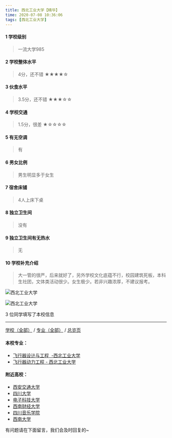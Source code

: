 ```yaml
---
title: 西北工业大学【精华】
time: 2020-07-08 10:36:06
tags: [西北工业大学]
---
```

#### 1 学校级别
> 一流大学985


#### 2 学校整体水平
> 4分，还不错
★★★★☆


#### 3 伙食水平
> 3.5分，还不错
★★★☆☆


#### 4 学校交通
> 1.5分，很差
★☆☆☆☆


#### 5 有无空调
> 有


#### 6 男女比例
> 男生明显多于女生


#### 7 宿舍床铺
> 4人上床下桌
 

#### 8 独立卫生间
> 没有


#### 9 独立卫生间有无热水
> 无


#### 10 学校补充介绍
> 大一管的很严，后来就好了，另外学校文化底蕴不行，校园建筑死板，本科生社团，文体类活动很少。女生极少。若非兴趣浓厚，不建议报考。


![西北工业大学](http://upload-images.jianshu.io/upload_images/6510336-a592be4251ed59bc.jpg?imageMogr2/auto-orient/strip%7CimageView2/2/w/1240)

![西北工业大学](http://upload-images.jianshu.io/upload_images/6510336-fdcd36e3b9ad03a7.jpg?imageMogr2/auto-orient/strip%7CimageView2/2/w/1240)

3 位同学填写了本校信息
***
[学校（全部）](https://univgo.github.io/2020/07/08/3efa6bcca419) / [专业（全部）](https://univgo.github.io/2020/07/08/2d4c6d3552c2) / [总览页](https://univgo.github.io/2020/07/08/445daeb4fa00)
#### 本校专业：
- [飞行器设计与工程  -西北工业大学](https://univgo.github.io/2020/07/08/9aee66d10d68)
- [飞行器动力工程 - 西北工业大学](https://univgo.github.io/2020/07/08/3d06cc94a7a0)

#### 附近高校：
- [西安交通大学](https://univgo.github.io/2020/07/08/西安交通大学)
- [四川大学](https://univgo.github.io/2020/07/08/四川大学) 
- [电子科技大学](https://univgo.github.io/2020/07/08/电子科技大学)
- [西南财经大学](https://univgo.github.io/2020/07/08/西南财经大学)
- [四川音乐学院](https://univgo.github.io/2020/07/08/四川音乐学院)
- [西南大学](https://univgo.github.io/2020/07/08/西南大学) 


有问题请在下面留言，我们会及时回复的~
